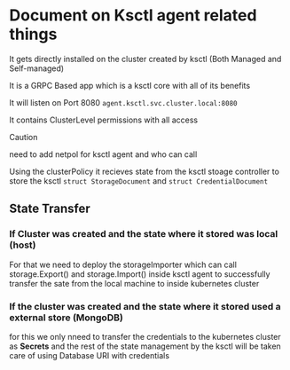 # Document on Ksctl agent related things

It gets directly installed on the cluster created by ksctl (Both Managed and Self-managed)

It is a GRPC Based app which is a ksctl core with all of its benefits

It will listen on Port 8080 `agent.ksctl.svc.cluster.local:8080`

It contains ClusterLevel permissions with all access

> [!CAUTION]
> need to add netpol for ksctl agent and who can call

Using the clusterPolicy it recieves state from the ksctl
stoage controller to store the ksctl `struct StorageDocument` and `struct CredentialDocument`

## State Transfer

### If Cluster was created and the state where it stored was local (host)

For that we need to deploy the storageImporter which can call storage.Export()
and storage.Import() inside ksctl agent to successfully transfer the sate from 
the local machine to inside kubernetes cluster

### If the cluster was created and the state where it stored used a external store (MongoDB)

for this we only nneed to transfer the credentials to the kubernetes cluster as **Secrets**
and the rest of the state management by the ksctl will be taken care of using
Database URI with credentials



